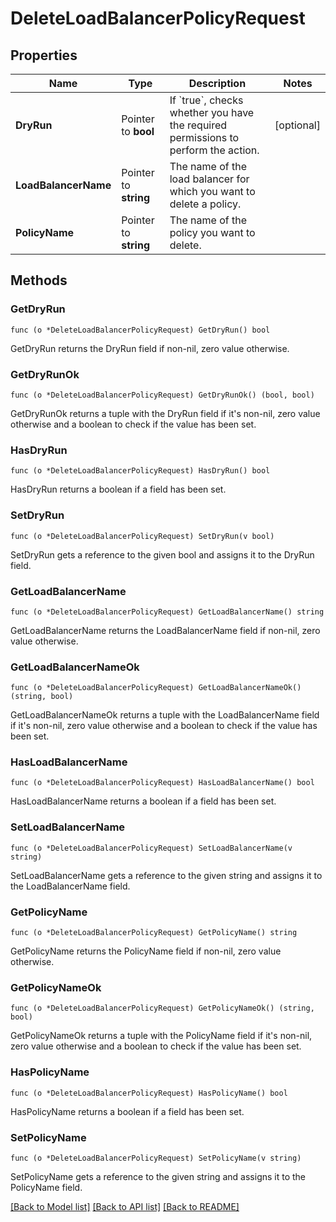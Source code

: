# DeleteLoadBalancerPolicyRequest

## Properties

Name | Type | Description | Notes
------------ | ------------- | ------------- | -------------
**DryRun** | Pointer to **bool** | If &#x60;true&#x60;, checks whether you have the required permissions to perform the action. | [optional] 
**LoadBalancerName** | Pointer to **string** | The name of the load balancer for which you want to delete a policy. | 
**PolicyName** | Pointer to **string** | The name of the policy you want to delete. | 

## Methods

### GetDryRun

`func (o *DeleteLoadBalancerPolicyRequest) GetDryRun() bool`

GetDryRun returns the DryRun field if non-nil, zero value otherwise.

### GetDryRunOk

`func (o *DeleteLoadBalancerPolicyRequest) GetDryRunOk() (bool, bool)`

GetDryRunOk returns a tuple with the DryRun field if it's non-nil, zero value otherwise
and a boolean to check if the value has been set.

### HasDryRun

`func (o *DeleteLoadBalancerPolicyRequest) HasDryRun() bool`

HasDryRun returns a boolean if a field has been set.

### SetDryRun

`func (o *DeleteLoadBalancerPolicyRequest) SetDryRun(v bool)`

SetDryRun gets a reference to the given bool and assigns it to the DryRun field.

### GetLoadBalancerName

`func (o *DeleteLoadBalancerPolicyRequest) GetLoadBalancerName() string`

GetLoadBalancerName returns the LoadBalancerName field if non-nil, zero value otherwise.

### GetLoadBalancerNameOk

`func (o *DeleteLoadBalancerPolicyRequest) GetLoadBalancerNameOk() (string, bool)`

GetLoadBalancerNameOk returns a tuple with the LoadBalancerName field if it's non-nil, zero value otherwise
and a boolean to check if the value has been set.

### HasLoadBalancerName

`func (o *DeleteLoadBalancerPolicyRequest) HasLoadBalancerName() bool`

HasLoadBalancerName returns a boolean if a field has been set.

### SetLoadBalancerName

`func (o *DeleteLoadBalancerPolicyRequest) SetLoadBalancerName(v string)`

SetLoadBalancerName gets a reference to the given string and assigns it to the LoadBalancerName field.

### GetPolicyName

`func (o *DeleteLoadBalancerPolicyRequest) GetPolicyName() string`

GetPolicyName returns the PolicyName field if non-nil, zero value otherwise.

### GetPolicyNameOk

`func (o *DeleteLoadBalancerPolicyRequest) GetPolicyNameOk() (string, bool)`

GetPolicyNameOk returns a tuple with the PolicyName field if it's non-nil, zero value otherwise
and a boolean to check if the value has been set.

### HasPolicyName

`func (o *DeleteLoadBalancerPolicyRequest) HasPolicyName() bool`

HasPolicyName returns a boolean if a field has been set.

### SetPolicyName

`func (o *DeleteLoadBalancerPolicyRequest) SetPolicyName(v string)`

SetPolicyName gets a reference to the given string and assigns it to the PolicyName field.


[[Back to Model list]](../README.md#documentation-for-models) [[Back to API list]](../README.md#documentation-for-api-endpoints) [[Back to README]](../README.md)


